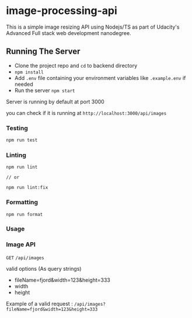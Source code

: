 # image-processing-api

This is a simple image resizing API using Nodejs/TS as part of Udacity's Advanced Full stack web development nanodegree.

## Running The Server

- Clone the project repo and `cd` to backend directory
- `npm install`
- Add `.env` file containing your environment variables like `.example.env` if needed
- Run the server `npm start`

Server is running by default at port 3000

you can check if it is running at `http://localhost:3000/api/images`

### Testing

```bash
npm run test
```

### Linting

```
npm run lint

// or

npm run lint:fix
```

### Formatting

```
npm run format
```

### Usage

### Image API

`GET` `/api/images`

valid options (As query strings)

- fileName=fjord&width=123&height=333
- width
- height

Example of a valid request : `/api/images?fileName=fjord&width=123&height=333`
